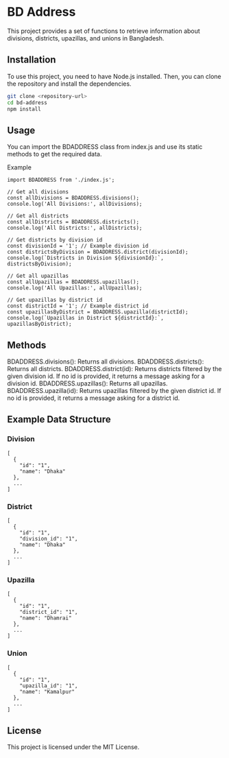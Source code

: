 # BD Address

This project provides a set of functions to retrieve information about divisions, districts, upazillas, and unions in Bangladesh.

## Installation

To use this project, you need to have Node.js installed. Then, you can clone the repository and install the dependencies.

```bash
git clone <repository-url>
cd bd-address
npm install
```

## Usage

You can import the BDADDRESS class from index.js and use its static methods to get the required data.

Example

```
import BDADDRESS from './index.js';

// Get all divisions
const allDivisions = BDADDRESS.divisions();
console.log('All Divisions:', allDivisions);

// Get all districts
const allDistricts = BDADDRESS.districts();
console.log('All Districts:', allDistricts);

// Get districts by division id
const divisionId = '1'; // Example division id
const districtsByDivision = BDADDRESS.district(divisionId);
console.log(`Districts in Division ${divisionId}:`, districtsByDivision);

// Get all upazillas
const allUpazillas = BDADDRESS.upazillas();
console.log('All Upazillas:', allUpazillas);

// Get upazillas by district id
const districtId = '1'; // Example district id
const upazillasByDistrict = BDADDRESS.upazilla(districtId);
console.log(`Upazillas in District ${districtId}:`, upazillasByDistrict);
```

## Methods

BDADDRESS.divisions(): Returns all divisions.
BDADDRESS.districts(): Returns all districts.
BDADDRESS.district(id): Returns districts filtered by the given division id. If no id is provided, it returns a message asking for a division id.
BDADDRESS.upazillas(): Returns all upazillas.
BDADDRESS.upazilla(id): Returns upazillas filtered by the given district id. If no id is provided, it returns a message asking for a district id.

## Example Data Structure

### Division

```
[
  {
    "id": "1",
    "name": "Dhaka"
  },
  ...
]
```

### District

```
[
  {
    "id": "1",
    "division_id": "1",
    "name": "Dhaka"
  },
  ...
]
```

### Upazilla

```
[
  {
    "id": "1",
    "district_id": "1",
    "name": "Dhamrai"
  },
  ...
]
```

### Union

```
[
  {
    "id": "1",
    "upazilla_id": "1",
    "name": "Kamalpur"
  },
  ...
]
```

## License

This project is licensed under the MIT License.

